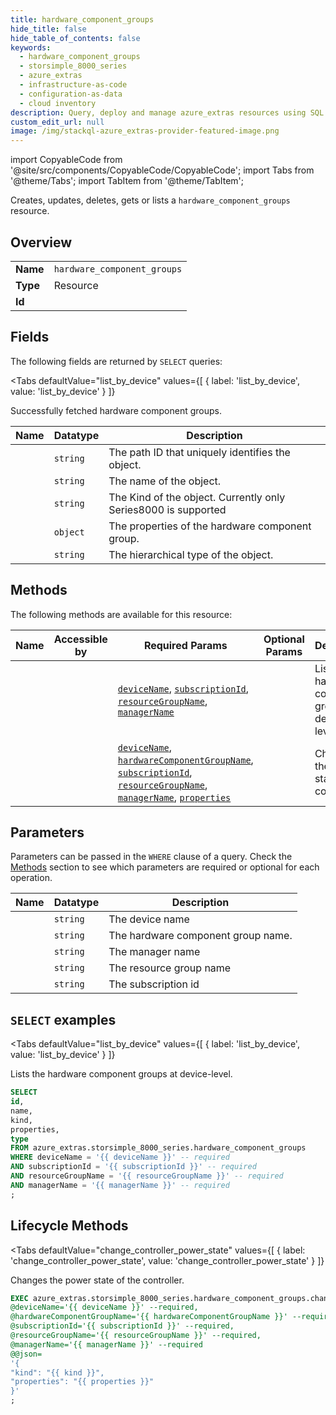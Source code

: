 ```yaml
--- 
title: hardware_component_groups
hide_title: false
hide_table_of_contents: false
keywords:
  - hardware_component_groups
  - storsimple_8000_series
  - azure_extras
  - infrastructure-as-code
  - configuration-as-data
  - cloud inventory
description: Query, deploy and manage azure_extras resources using SQL
custom_edit_url: null
image: /img/stackql-azure_extras-provider-featured-image.png
---
```


import CopyableCode from '@site/src/components/CopyableCode/CopyableCode';
import Tabs from '@theme/Tabs';
import TabItem from '@theme/TabItem';

Creates, updates, deletes, gets or lists a <code>hardware_component_groups</code> resource.

## Overview
<table><tbody>
<tr><td><b>Name</b></td><td><code>hardware_component_groups</code></td></tr>
<tr><td><b>Type</b></td><td>Resource</td></tr>
<tr><td><b>Id</b></td><td><CopyableCode code="azure_extras.storsimple_8000_series.hardware_component_groups" /></td></tr>
</tbody></table>

## Fields

The following fields are returned by `SELECT` queries:

<Tabs
    defaultValue="list_by_device"
    values={[
        { label: 'list_by_device', value: 'list_by_device' }
    ]}
>
<TabItem value="list_by_device">

Successfully fetched hardware component groups.

<table>
<thead>
    <tr>
    <th>Name</th>
    <th>Datatype</th>
    <th>Description</th>
    </tr>
</thead>
<tbody>
<tr>
    <td><CopyableCode code="id" /></td>
    <td><code>string</code></td>
    <td>The path ID that uniquely identifies the object.</td>
</tr>
<tr>
    <td><CopyableCode code="name" /></td>
    <td><code>string</code></td>
    <td>The name of the object.</td>
</tr>
<tr>
    <td><CopyableCode code="kind" /></td>
    <td><code>string</code></td>
    <td>The Kind of the object. Currently only Series8000 is supported</td>
</tr>
<tr>
    <td><CopyableCode code="properties" /></td>
    <td><code>object</code></td>
    <td>The properties of the hardware component group.</td>
</tr>
<tr>
    <td><CopyableCode code="type" /></td>
    <td><code>string</code></td>
    <td>The hierarchical type of the object.</td>
</tr>
</tbody>
</table>
</TabItem>
</Tabs>

## Methods

The following methods are available for this resource:

<table>
<thead>
    <tr>
    <th>Name</th>
    <th>Accessible by</th>
    <th>Required Params</th>
    <th>Optional Params</th>
    <th>Description</th>
    </tr>
</thead>
<tbody>
<tr>
    <td><a href="#list_by_device"><CopyableCode code="list_by_device" /></a></td>
    <td><CopyableCode code="select" /></td>
    <td><a href="#parameter-deviceName"><code>deviceName</code></a>, <a href="#parameter-subscriptionId"><code>subscriptionId</code></a>, <a href="#parameter-resourceGroupName"><code>resourceGroupName</code></a>, <a href="#parameter-managerName"><code>managerName</code></a></td>
    <td></td>
    <td>Lists the hardware component groups at device-level.</td>
</tr>
<tr>
    <td><a href="#change_controller_power_state"><CopyableCode code="change_controller_power_state" /></a></td>
    <td><CopyableCode code="exec" /></td>
    <td><a href="#parameter-deviceName"><code>deviceName</code></a>, <a href="#parameter-hardwareComponentGroupName"><code>hardwareComponentGroupName</code></a>, <a href="#parameter-subscriptionId"><code>subscriptionId</code></a>, <a href="#parameter-resourceGroupName"><code>resourceGroupName</code></a>, <a href="#parameter-managerName"><code>managerName</code></a>, <a href="#parameter-properties"><code>properties</code></a></td>
    <td></td>
    <td>Changes the power state of the controller.</td>
</tr>
</tbody>
</table>

## Parameters

Parameters can be passed in the `WHERE` clause of a query. Check the [Methods](#methods) section to see which parameters are required or optional for each operation.

<table>
<thead>
    <tr>
    <th>Name</th>
    <th>Datatype</th>
    <th>Description</th>
    </tr>
</thead>
<tbody>
<tr id="parameter-deviceName">
    <td><CopyableCode code="deviceName" /></td>
    <td><code>string</code></td>
    <td>The device name</td>
</tr>
<tr id="parameter-hardwareComponentGroupName">
    <td><CopyableCode code="hardwareComponentGroupName" /></td>
    <td><code>string</code></td>
    <td>The hardware component group name.</td>
</tr>
<tr id="parameter-managerName">
    <td><CopyableCode code="managerName" /></td>
    <td><code>string</code></td>
    <td>The manager name</td>
</tr>
<tr id="parameter-resourceGroupName">
    <td><CopyableCode code="resourceGroupName" /></td>
    <td><code>string</code></td>
    <td>The resource group name</td>
</tr>
<tr id="parameter-subscriptionId">
    <td><CopyableCode code="subscriptionId" /></td>
    <td><code>string</code></td>
    <td>The subscription id</td>
</tr>
</tbody>
</table>

## `SELECT` examples

<Tabs
    defaultValue="list_by_device"
    values={[
        { label: 'list_by_device', value: 'list_by_device' }
    ]}
>
<TabItem value="list_by_device">

Lists the hardware component groups at device-level.

```sql
SELECT
id,
name,
kind,
properties,
type
FROM azure_extras.storsimple_8000_series.hardware_component_groups
WHERE deviceName = '{{ deviceName }}' -- required
AND subscriptionId = '{{ subscriptionId }}' -- required
AND resourceGroupName = '{{ resourceGroupName }}' -- required
AND managerName = '{{ managerName }}' -- required
;
```
</TabItem>
</Tabs>


## Lifecycle Methods

<Tabs
    defaultValue="change_controller_power_state"
    values={[
        { label: 'change_controller_power_state', value: 'change_controller_power_state' }
    ]}
>
<TabItem value="change_controller_power_state">

Changes the power state of the controller.

```sql
EXEC azure_extras.storsimple_8000_series.hardware_component_groups.change_controller_power_state 
@deviceName='{{ deviceName }}' --required, 
@hardwareComponentGroupName='{{ hardwareComponentGroupName }}' --required, 
@subscriptionId='{{ subscriptionId }}' --required, 
@resourceGroupName='{{ resourceGroupName }}' --required, 
@managerName='{{ managerName }}' --required 
@@json=
'{
"kind": "{{ kind }}", 
"properties": "{{ properties }}"
}'
;
```
</TabItem>
</Tabs>
